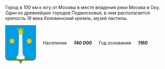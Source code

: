 <!--2021-11-20 14:44:22-->
Город в *100* км к югу от Москвы в месте впадения реки Москва в Оку.
Один из древнейших городов Подмосковья, в нем располагается крепость *16* века *Коломенский кремль*, 
музей пастилы.

<img src="/posts/Места Подмосковья/im/Kolomna.svg" align="middle" width="96px"> &emsp; 
Население &emsp; ***140 000*** &emsp;
Год основания &emsp; ***1160***
